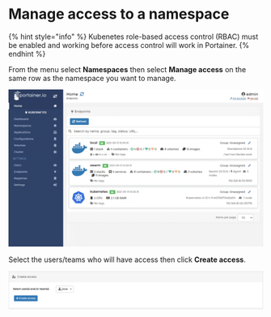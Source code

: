 # Manage access to a namespace

{% hint style="info" %}
Kubenetes role-based access control \(RBAC\) must be enabled and working before access control will work in Portainer.
{% endhint %}

From the menu select **Namespaces** then select **Manage access** on the same row as the namespace you want to manage.

![](../../../.gitbook/assets/namespaces-access-1.gif)

Select the users/teams who will have access then click **Create access**.

![](../../../.gitbook/assets/namespaces-access-2.png)

